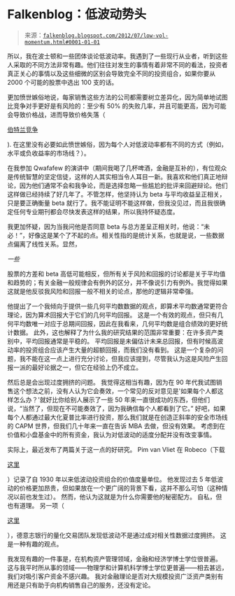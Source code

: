 <!--yml

分类：未分类

日期：2024 年 5 月 12 日 20:26:03

-->

# Falkenblog：低波动势头

> 来源：[`falkenblog.blogspot.com/2012/07/low-vol-momentum.html#0001-01-01`](http://falkenblog.blogspot.com/2012/07/low-vol-momentum.html#0001-01-01)

所以，我在波士顿和一些团体谈论低波动率。我遇到了一些现行从业者，听到这些人采取的不同方法非常有趣。他们往往对发生的事情有着非常不同的看法，投资者真正关心的事情以及这些细微的区别会导致完全不同的投资组合，如果你要从 2000 个可能的股票中选出 100 支的话。

更加愤世嫉俗地说，每家销售这些方法的公司都需要树立差异化，因为简单地试图比竞争对手更好是有风险的：至少有 50% 的失败几率，并且可能更高，因为可能会导致价格战，进而导致价格失落（

[伯特兰竞争](http://en.wikipedia.org/wiki/Bertrand_paradox_(economics))

). 在这里没有必要如此愤世嫉俗，因为每个人对低波动率都有不同的方式（例如，水平或负收益率的市场线？）。

在我参加 Qwafafew 的演讲中（期间我喝了几杯啤酒，金融是互补的），有位观众是传统智慧的坚定信徒，这样的人其实相当令人耳目一新。我喜欢和他们真正地辩论，因为他们通常不会和我争论，而是选择忽略一些尴尬的批评来回避辩论。他们这样做已经持续了好几年了。不管怎样，他坚持认为 beta 与平均收益呈正相关，只是要正确衡量 beta 就行了。我不能证明不能这样做，但我没见过，而且我很确定任何专业期刊都会尽快发表这样的结果，所以我持怀疑态度。

我更加怀疑，因为当我问他是否同意 beta 与总方差呈正相关时，他说：“未必！”，好像这是某个了不起的点。相关性指的是统计关系，也就是说，一些数据点偏离了线性关系。显然，

*一些*

股票的方差和 beta 高低可能相反，但所有关于风险和回报的讨论都是关于平均值和趋势的；有关金融一般规律会有例外的区分，并不像说引力有例外。我觉得如果这就是他反驳我风险和回报一般不相关的论点，那他的逻辑非常牵强。

他提出了一个我倾向于提供一些几何平均数数据的观点，即算术平均数通常更符合理论，因为算术回报大于它们的几何平均回报。 这是一个有效的观点，但只有几何平均数唯一对应于总期间回报，因此在我看来，几何平均数是组合绩效的更好统计数据。 此外，这也解释了为什么我的研究结果的范围非常重要：在许多资产类别中，平均回报通常是平稳的。 平均回报是未偏估计未来总回报，但有时候高波动率的投资组合应该产生大量的超额回报，而我们没有看到。 这是一个复杂的问题，我不能在这一点上进行充分讨论，但我应该提到，尽管我认为这是风险产生回报一派的最好论据之一，但它在经验上仍不成立。

然后总是会出现过度拥挤的问题。 我觉得这相当有趣，因为在 90 年代我试图销售这个想法之前，没有人认为它会奏效，一个常见的反对意见是'如果每个人都这样怎么办？'就好比你给别人展示了一些 50 年来一直很成功的东西，但他们说，“当然了，但现在不可能奏效了，因为我确信每个人都看到了它。” 好吧，如果每个人都通过最大化夏普比率进行投资，那么我们就是在创造正斜率的安全市场线的 CAPM 世界，但我们几十年来一直在告诉 MBA 去做，但没有效果。 考虑到在价值和小盘基金中的所有资金，我认为对低波动的适度分配并没有改变事情。

实际上，最近发布了两篇关于这一点的好研究。 Pim van Vliet 在 Robeco（下载

[这里](http://www.fileupyours.com/view/327854/Enhancing%20a%20low%20volatility%20strategy_Robeco_June2012.pdf)

）记录了自 1930 年以来低波动投资组合的价值度量单位。 他发现过去 5 年低波动的价格更加昂贵，但如果放在一个更广阔的背景下看，这并不那么可怕（这种情况以前也发生过）。 然而，他认为这就是为什么你需要他的秘密配方。 自私，但也有道理。 另一项（

[这里](http://www.fileupyours.com/view/327854/DBQS_Portfolios_Under_Construction_20120719.pdf)

），德意志银行的量化交易团队发现低波动不是通过成对相关性数据过度拥挤。 这是一种有趣的观点。

我发现有趣的一件事是，在机构资产管理领域，金融和经济学博士学位很普遍。 这与我平时所从事的领域——物理学和计算机科学博士学位更普遍——相去甚远，我们对吸引客户资金不感兴趣。 我对金融理论是否对大规模投资广泛资产类别有用还是只有助于向机构销售自己的服务，还没有定论。
